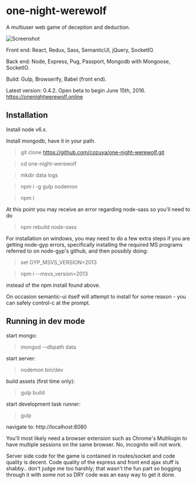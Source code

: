 one-night-werewolf
======================

A multiuser web game of deception and deduction.

![Screenshot](http://i.imgur.com/B1rRHbY.png)

Front end: React, Redux, Sass, SemanticUI, jQuery, SocketIO.

Back end: Node, Express, Pug, Passport, Mongodb with Mongoose, SocketIO.

Build: Gulp, Browserify, Babel (front end).

Latest version: 0.4.2.  Open beta to begin June 15th, 2016.  https://onenightwerewolf.online

## Installation ##

Install node v6.x.

Install mongodb, have it in your path.

> git clone https://github.com/cozuya/one-night-werewolf.git

> cd one-night-werewolf

> mkdir data logs

> npm i -g gulp nodemon

> npm i

At this point you may receive an error regarding node-sass so you'll need to do

> npm rebuild node-sass

For installation on windows, you may need to do a few extra steps if you are getting node-gyp errors, specifically installing the required MS programs referred to on node-gyp's github, and then possibly doing:

> set GYP_MSVS_VERSION=2013

> npm i --msvs_version=2013

instead of the npm install found above.

On occasion semantic-ui itself will attempt to install for some reason - you can safely control-c at the prompt.

## Running in dev mode ##

start mongo:

> mongod --dbpath data

start server:

> nodemon bin/dev

build assets (first time only):

> gulp build

start development task runner:

> gulp

navigate to: http://localhost:8080

You'll most likely need a browser extension such as Chrome's Multilogin to have multiple sessions on the same browser.  No, incognito will not work.

Server side code for the game is contained in routes/socket and code quality is decent.  Code quality of the express and front end ajax stuff is shabby.. don't judge me too harshly; that wasn't the fun part so bogging through it with some not so DRY code was an easy way to get it done.